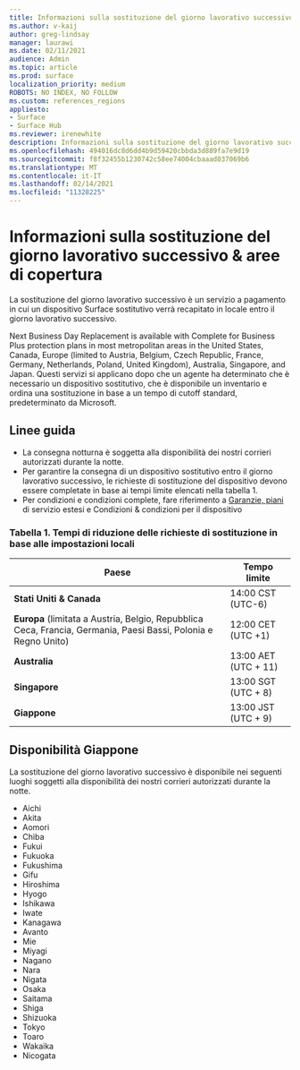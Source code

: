 ```yaml
---
title: Informazioni sulla sostituzione del giorno lavorativo successivo & aree di copertura
ms.author: v-kaij
author: greg-lindsay
manager: laurawi
ms.date: 02/11/2021
audience: Admin
ms.topic: article
ms.prod: surface
localization_priority: medium
ROBOTS: NO INDEX, NO FOLLOW
ms.custom: references_regions
appliesto:
- Surface
- Surface Hub
ms.reviewer: irenewhite
description: Informazioni sulla sostituzione del giorno lavorativo successivo & aree di copertura.
ms.openlocfilehash: 494016dc8d6dd4b9d59420cbbda3d889fa7e9d19
ms.sourcegitcommit: f8f32455b1230742c58ee74004cbaaad037069b6
ms.translationtype: MT
ms.contentlocale: it-IT
ms.lasthandoff: 02/14/2021
ms.locfileid: "11328225"
---
```

# Informazioni sulla sostituzione del giorno lavorativo successivo & aree di copertura

La sostituzione del giorno lavorativo successivo è un servizio a pagamento in cui un dispositivo Surface sostitutivo verrà recapitato in locale entro il giorno lavorativo successivo. 

Next Business Day Replacement is available with Complete for Business Plus protection plans in most metropolitan areas in the United States, Canada, Europe (limited to Austria, Belgium, Czech Republic, France, Germany, Netherlands, Poland, United Kingdom), Australia, Singapore, and Japan. Questi servizi si applicano dopo che un agente ha determinato che è necessario un dispositivo sostitutivo, che è disponibile un inventario e ordina una sostituzione in base a un tempo di cutoff standard, predeterminato da Microsoft. 

## Linee guida

- La consegna notturna è soggetta alla disponibilità dei nostri corrieri autorizzati durante la notte.
- Per garantire la consegna di un dispositivo sostitutivo entro il giorno lavorativo successivo, le richieste di sostituzione del dispositivo devono essere completate in base ai tempi limite elencati nella tabella 1. 
- Per condizioni e condizioni complete, fare riferimento a [Garanzie, piani](https://support.microsoft.com/topic/warranties-extended-service-plans-and-terms-conditions-for-your-device-eedf7a23-84a7-1a47-480b-0e10503eedf5) di servizio estesi e Condizioni & condizioni per il dispositivo

### Tabella 1. Tempi di riduzione delle richieste di sostituzione in base alle impostazioni locali

| Paese                                                                                                    | Tempo limite |
| -------------------------------------------------------------------------------------------------------------- | --------------- |
| **Stati Uniti & Canada**                                                                                     | 14:00 CST (UTC-6)      |
| **Europa** (limitata a Austria, Belgio, Repubblica Ceca, Francia, Germania, Paesi Bassi, Polonia e Regno Unito) | 12:00 CET (UTC +1)     |
| **Australia**                                                                                                  | 13:00 AET (UTC + 11)    |
| **Singapore**                                                                                                  | 13:00 SGT (UTC + 8)   |
| **Giappone**                                                                                                      | 13:00 JST (UTC + 9)   |


## Disponibilità Giappone 

La sostituzione del giorno lavorativo successivo è disponibile nei seguenti luoghi soggetti alla disponibilità dei nostri corrieri autorizzati durante la notte. 

- Aichi
- Akita
- Aomori
- Chiba
- Fukui
- Fukuoka
- Fukushima
- Gifu
- Hiroshima
- Hyogo
- Ishikawa
- Iwate
- Kanagawa
- Avanto
- Mie
- Miyagi
- Nagano
- Nara
- Nigata
- Osaka
- Saitama
- Shiga
- Shizuoka
- Tokyo
- Toaro
- Wakaika
- Nicogata

